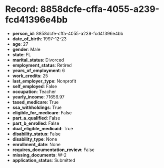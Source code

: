 # Record: 8858dcfe-cffa-4055-a239-fcd41396e4bb

- **person_id**: 8858dcfe-cffa-4055-a239-fcd41396e4bb
- **date_of_birth**: 1997-12-23
- **age**: 27
- **gender**: Male
- **state**: FL
- **marital_status**: Divorced
- **employment_status**: Retired
- **years_of_employment**: 6
- **work_credits**: 25
- **last_employer_type**: Nonprofit
- **self_employed**: False
- **occupation**: Teacher
- **yearly_income**: 71656.97
- **taxed_medicare**: True
- **ssa_withholdings**: True
- **eligible_for_medicare**: False
- **part_a_qualified**: False
- **part_b_enrolled**: False
- **dual_eligible_medicaid**: True
- **disability_status**: False
- **disability_type**: None
- **enrollment_date**: None
- **requires_documentation_review**: False
- **missing_documents**: W-2
- **application_status**: Submitted